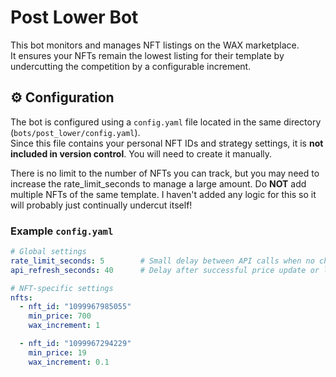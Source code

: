 # Post Lower Bot

This bot monitors and manages NFT listings on the WAX marketplace.  
It ensures your NFTs remain the lowest listing for their template by undercutting the competition by a configurable increment.  

## ⚙ Configuration

The bot is configured using a `config.yaml` file located in the same directory (`bots/post_lower/config.yaml`).  
Since this file contains your personal NFT IDs and strategy settings, it is **not included in version control**. You will need to create it manually.

There is no limit to the number of NFTs you can track, but you may need to increase the rate_limit_seconds to manage a large amount.
Do **NOT** add multiple NFTs of the same template. I haven't added any logic for this so it will probably just continually undercut itself!

### Example `config.yaml`

```yaml
# Global settings
rate_limit_seconds: 5        # Small delay between API calls when no changes are needed
api_refresh_seconds: 40      # Delay after successful price update or listing

# NFT-specific settings
nfts:
  - nft_id: "1099967985055"
    min_price: 700
    wax_increment: 1

  - nft_id: "1099967294229"
    min_price: 19
    wax_increment: 0.1
```